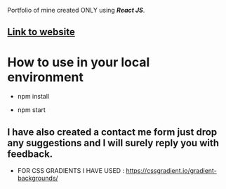 Portfolio of mine created ONLY using ***React JS***.

## [Link to website](https://devyash-test-3.herokuapp.com/)

# How to use in your local environment 
* npm install

* npm start

## I have also created a contact me form just drop any suggestions and I will surely reply you with feedback.

* FOR CSS GRADIENTS I HAVE USED : https://cssgradient.io/gradient-backgrounds/

